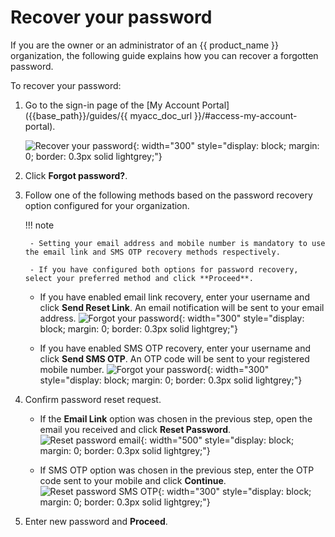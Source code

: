 # Recover your password

If you are the owner or an administrator of an {{ product_name }} organization, the following guide explains how you can recover a forgotten password.

To recover your password:

1. Go to the sign-in page of the [My Account Portal]({{base_path}}/guides/{{ myacc_doc_url }}/#access-my-account-portal).

    ![Recover your password]({{base_path}}/assets/img/guides/organization/self-service/customer/recover-your-password.png){: width="300" style="display: block; margin: 0; border: 0.3px solid lightgrey;"}

2. Click **Forgot password?**.
3. Follow one of the following methods based on the password recovery option configured for your organization.

    !!! note

        - Setting your email address and mobile number is mandatory to use the email link and SMS OTP recovery methods respectively.

        - If you have configured both options for password recovery, select your preferred method and click **Proceed**.

    - If you have enabled email link recovery, enter your username and click **Send Reset Link**. An email notification will be sent to your email address.
        ![Forgot your password]({{base_path}}/assets/img/guides/organization/self-service/customer/password-recovery-option-email-only.png){: width="300" style="display: block; margin: 0; border: 0.3px solid lightgrey;"}

    - If you have enabled SMS OTP recovery, enter your username and click **Send SMS OTP**. An OTP code will be sent to your registered mobile number.
        ![Forgot your password]({{base_path}}/assets/img/guides/organization/self-service/customer/password-recovery-option-sms-only.png){: width="300" style="display: block; margin: 0; border: 0.3px solid lightgrey;"}

4. Confirm password reset request.
    - If the **Email Link** option was chosen in the previous step, open the email you received and click **Reset Password**.
        ![Reset password email]({{base_path}}/assets/img/guides/organization/self-service/customer/reset-password-email.png){: width="500" style="display: block; margin: 0; border: 0.3px solid lightgrey;"}

    - If SMS OTP option was chosen in the previous step, enter the OTP code sent to your mobile and click **Continue**.
        ![Reset password SMS OTP]({{base_path}}/assets/img/guides/organization/self-service/customer/reset-password-sms-otp.png){: width="300" style="display: block; margin: 0; border: 0.3px solid lightgrey;"}

5. Enter new password and **Proceed**.

